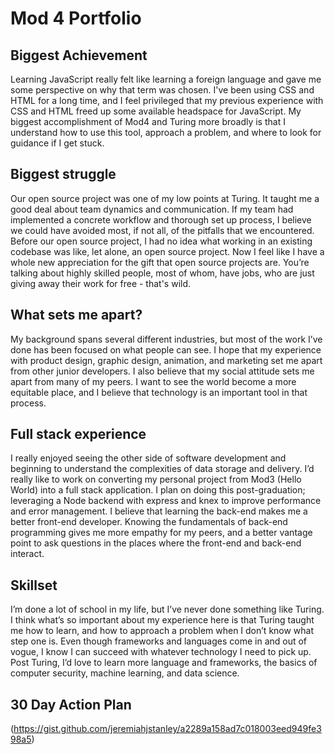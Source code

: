 # Mod 4 Portfolio

## Biggest Achievement

Learning JavaScript really felt like learning a foreign language and gave me some perspective on why that term was chosen. I've been using CSS and HTML for a long time, and I feel privileged that my previous experience with CSS and HTML freed up some available headspace for JavaScript. My biggest accomplishment of Mod4 and Turing more broadly is that I understand how to use this tool, approach a problem, and where to look for guidance if I get stuck. 

## Biggest struggle

Our open source project was one of my low points at Turing. It taught me a good deal about team dynamics and communication. If my team had implemented a concrete workflow and thorough set up process, I believe we could have avoided most, if not all, of the pitfalls that we encountered. Before our open source project, I had no idea what working in an existing codebase was like, let alone, an open source project. Now I feel like I have a whole new appreciation for the gift that open source projects are. You’re talking about highly skilled people, most of whom, have jobs, who are just giving away their work for free - that's wild. 

## What sets me apart? 

My background spans several different industries, but most of the work I’ve done has been focused on what people can see. I hope that my experience with product design, graphic design, animation, and marketing set me apart from other junior developers. I also believe that my social attitude sets me apart from many of my peers. I want to see the world become a more equitable place, and I believe that technology is an important tool in that process.

## Full stack experience

I really enjoyed seeing the other side of software development and beginning to understand the complexities of data storage and delivery. I’d really like to work on converting my personal project from Mod3 (Hello World) into a full stack application. I plan on doing this post-graduation; leveraging a Node backend with express and knex to improve performance and error management. I believe that learning the back-end makes me a better front-end developer. Knowing the fundamentals of back-end programming gives me more empathy for my peers, and a better vantage point to ask questions in the places where the front-end and back-end interact.

## Skillset

I’m done a lot of school in my life, but I’ve never done something like Turing. I think what’s so important about my experience here is that Turing taught me how to learn, and how to approach a problem when I don’t know what step one is. Even though frameworks and languages come in and out of vogue, I know I can succeed with whatever technology I need to pick up. Post Turing, I’d love to learn more language and frameworks, the basics of computer security, machine learning, and data science. 

## 30 Day Action Plan
(https://gist.github.com/jeremiahjstanley/a2289a158ad7c018003eed949fe398a5)
